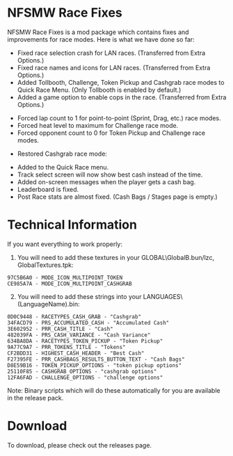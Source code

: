 # NFSMW Race Fixes
NFSMW Race Fixes is a mod package which contains fixes and improvements for race modes.
Here is what we have done so far:
+ Fixed race selection crash for LAN races. (Transferred from Extra Options.)
+ Fixed race names and icons for LAN races. (Transferred from Extra Options.)
+ Added Tollbooth, Challenge, Token Pickup and Cashgrab race modes to Quick Race Menu. (Only Tollbooth is enabled by default.)
+ Added a game option to enable cops in the race. (Transferred from Extra Options.)
* Forced lap count to 1 for point-to-point (Sprint, Drag, etc.) race modes.
* Forced heat level to maximum for Challenge race mode.
* Forced opponent count to 0 for Token Pickup and Challenge race modes.
+ Restored Cashgrab race mode:
- Added to the Quick Race menu.
- Track select screen will now show best cash instead of the time.
- Added on-screen messages when the player gets a cash bag.
- Leaderboard is fixed.
- Post Race stats are almost fixed. (Cash Bags / Stages page is empty.)

# Technical Information
If you want everything to work properly:

1) You will need to add these textures in your GLOBAL\\GlobalB.bun/lzc, GlobalTextures.tpk:
```
97C5B6A0 - MODE_ICON_MULTIPOINT_TOKEN
CE985A7A - MODE_ICON_MULTIPOINT_CASHGRAB
```

2) You will need to add these strings into your LANGUAGES\\(LanguageName).bin:
```
0D0C9448 - RACETYPES_CASH_GRAB - "Cashgrab"
34FACD79 - PRS_ACCUMULATED_CASH - "Accumulated Cash"
3E602952 - PRR_CASH_TITLE - "Cash"
482039FA - PRS_CASH_VARIANCE - "Cash Variance"
634BA8DA - RACETYPES_TOKEN_PICKUP - "Token Pickup"
9A77C9A7 - PRR_TOKENS_TITLE - "Tokens"
CF2BDD31 - HIGHEST_CASH_HEADER - "Best Cash"
F27395FE - PRR_CASHBAGS_RESULTS_BUTTON_TEXT - "Cash Bags"
D8E59B16 - TOKEN_PICKUP_OPTIONS - "token pickup options"
25110F85 - CASHGRAB_OPTIONS - "cashgrab options"
12FA6FAD - CHALLENGE_OPTIONS - "challenge options"
```

Note: Binary scripts which will do these automatically for you are available in the release pack.

# Download
To download, please check out the releases page.

